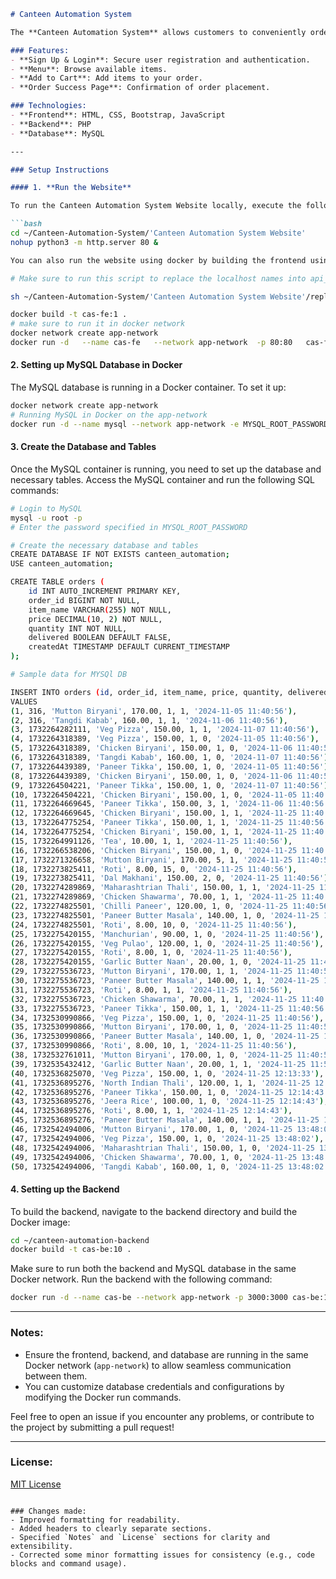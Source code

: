 
```markdown
# Canteen Automation System

The **Canteen Automation System** allows customers to conveniently order food and directly collect it without any waiting time. It eliminates the need to wait in line or for a turn, enhancing the overall experience.

### Features:
- **Sign Up & Login**: Secure user registration and authentication.
- **Menu**: Browse available items.
- **Add to Cart**: Add items to your order.
- **Order Success Page**: Confirmation of order placement.

### Technologies:
- **Frontend**: HTML, CSS, Bootstrap, JavaScript
- **Backend**: PHP
- **Database**: MySQL

---

### Setup Instructions

#### 1. **Run the Website**

To run the Canteen Automation System Website locally, execute the following commands:

```bash
cd ~/Canteen-Automation-System/'Canteen Automation System Website'
nohup python3 -m http.server 80 &

You can also run the website using docker by building the frontend using the dockerfile in path ~/Canteen-Automation-System

# Make sure to run this script to replace the localhost names into api_urls. This should be done if your host your app in any cloud VM. Mostly it should be a load balancer IP or the public url of the VM

sh ~/Canteen-Automation-System/'Canteen Automation System Website'/replace_localhost.sh

docker build -t cas-fe:1 .
# make sure to run it in docker network
docker network create app-network
docker run -d   --name cas-fe   --network app-network  -p 80:80   cas-fe:1
```

#### 2. **Setting up MySQL Database in Docker**

The MySQL database is running in a Docker container. To set it up:

```bash
docker network create app-network
# Running MySQL in Docker on the app-network
docker run -d --name mysql --network app-network -e MYSQL_ROOT_PASSWORD=password -e MYSQL_DATABASE=canteen_automation mysql:5.7
```

#### 3. **Create the Database and Tables**

Once the MySQL container is running, you need to set up the database and necessary tables. Access the MySQL container and run the following SQL commands:

```bash
# Login to MySQL
mysql -u root -p
# Enter the password specified in MYSQL_ROOT_PASSWORD

# Create the necessary database and tables
CREATE DATABASE IF NOT EXISTS canteen_automation;
USE canteen_automation;

CREATE TABLE orders (
    id INT AUTO_INCREMENT PRIMARY KEY,
    order_id BIGINT NOT NULL,
    item_name VARCHAR(255) NOT NULL,
    price DECIMAL(10, 2) NOT NULL,
    quantity INT NOT NULL,
    delivered BOOLEAN DEFAULT FALSE,
    createdAt TIMESTAMP DEFAULT CURRENT_TIMESTAMP
);

# Sample data for MYSQl DB

INSERT INTO orders (id, order_id, item_name, price, quantity, delivered, createdAt)
VALUES
(1, 316, 'Mutton Biryani', 170.00, 1, 1, '2024-11-05 11:40:56'),
(2, 316, 'Tangdi Kabab', 160.00, 1, 1, '2024-11-06 11:40:56'),
(3, 1732264282111, 'Veg Pizza', 150.00, 1, 1, '2024-11-07 11:40:56'),
(4, 1732264318389, 'Veg Pizza', 150.00, 1, 0, '2024-11-05 11:40:56'),
(5, 1732264318389, 'Chicken Biryani', 150.00, 1, 0, '2024-11-06 11:40:56'),
(6, 1732264318389, 'Tangdi Kabab', 160.00, 1, 0, '2024-11-07 11:40:56'),
(7, 1732264439389, 'Paneer Tikka', 150.00, 1, 0, '2024-11-05 11:40:56'),
(8, 1732264439389, 'Chicken Biryani', 150.00, 1, 0, '2024-11-06 11:40:56'),
(9, 1732264504221, 'Paneer Tikka', 150.00, 1, 0, '2024-11-07 11:40:56'),
(10, 1732264504221, 'Chicken Biryani', 150.00, 1, 0, '2024-11-05 11:40:56'),
(11, 1732264669645, 'Paneer Tikka', 150.00, 3, 1, '2024-11-06 11:40:56'),
(12, 1732264669645, 'Chicken Biryani', 150.00, 1, 1, '2024-11-25 11:40:56'),
(13, 1732264775254, 'Paneer Tikka', 150.00, 1, 1, '2024-11-25 11:40:56'),
(14, 1732264775254, 'Chicken Biryani', 150.00, 1, 1, '2024-11-25 11:40:56'),
(15, 1732264991126, 'Tea', 10.00, 1, 1, '2024-11-25 11:40:56'),
(16, 1732266538206, 'Chicken Biryani', 150.00, 1, 0, '2024-11-25 11:40:56'),
(17, 1732271326658, 'Mutton Biryani', 170.00, 5, 1, '2024-11-25 11:40:56'),
(18, 1732273825411, 'Roti', 8.00, 15, 0, '2024-11-25 11:40:56'),
(19, 1732273825411, 'Dal Makhani', 150.00, 2, 0, '2024-11-25 11:40:56'),
(20, 1732274289869, 'Maharashtrian Thali', 150.00, 1, 1, '2024-11-25 11:40:56'),
(21, 1732274289869, 'Chicken Shawarma', 70.00, 1, 1, '2024-11-25 11:40:56'),
(22, 1732274825501, 'Chilli Paneer', 120.00, 1, 0, '2024-11-25 11:40:56'),
(23, 1732274825501, 'Paneer Butter Masala', 140.00, 1, 0, '2024-11-25 11:40:56'),
(24, 1732274825501, 'Roti', 8.00, 10, 0, '2024-11-25 11:40:56'),
(25, 1732275420155, 'Manchurian', 90.00, 1, 0, '2024-11-25 11:40:56'),
(26, 1732275420155, 'Veg Pulao', 120.00, 1, 0, '2024-11-25 11:40:56'),
(27, 1732275420155, 'Roti', 8.00, 1, 0, '2024-11-25 11:40:56'),
(28, 1732275420155, 'Garlic Butter Naan', 20.00, 1, 0, '2024-11-25 11:40:56'),
(29, 1732275536723, 'Mutton Biryani', 170.00, 1, 1, '2024-11-25 11:40:56'),
(30, 1732275536723, 'Paneer Butter Masala', 140.00, 1, 1, '2024-11-25 11:40:56'),
(31, 1732275536723, 'Roti', 8.00, 1, 1, '2024-11-25 11:40:56'),
(32, 1732275536723, 'Chicken Shawarma', 70.00, 1, 1, '2024-11-25 11:40:56'),
(33, 1732275536723, 'Paneer Tikka', 150.00, 1, 1, '2024-11-25 11:40:56'),
(34, 1732530990866, 'Veg Pizza', 150.00, 1, 0, '2024-11-25 11:40:56'),
(35, 1732530990866, 'Mutton Biryani', 170.00, 1, 0, '2024-11-25 11:40:56'),
(36, 1732530990866, 'Paneer Butter Masala', 140.00, 1, 0, '2024-11-25 11:40:56'),
(37, 1732530990866, 'Roti', 8.00, 10, 1, '2024-11-25 11:40:56'),
(38, 1732532761011, 'Mutton Biryani', 170.00, 1, 0, '2024-11-25 11:40:56'),
(39, 1732535432412, 'Garlic Butter Naan', 20.00, 1, 1, '2024-11-25 11:50:20'),
(40, 1732536825070, 'Veg Pizza', 150.00, 1, 0, '2024-11-25 12:13:33'),
(41, 1732536895276, 'North Indian Thali', 120.00, 1, 1, '2024-11-25 12:14:43'),
(42, 1732536895276, 'Paneer Tikka', 150.00, 1, 0, '2024-11-25 12:14:43'),
(43, 1732536895276, 'Jeera Rice', 100.00, 1, 0, '2024-11-25 12:14:43'),
(44, 1732536895276, 'Roti', 8.00, 1, 1, '2024-11-25 12:14:43'),
(45, 1732536895276, 'Paneer Butter Masala', 140.00, 1, 1, '2024-11-25 12:14:43'),
(46, 1732542494006, 'Mutton Biryani', 170.00, 1, 0, '2024-11-25 13:48:02'),
(47, 1732542494006, 'Veg Pizza', 150.00, 1, 0, '2024-11-25 13:48:02'),
(48, 1732542494006, 'Maharashtrian Thali', 150.00, 1, 0, '2024-11-25 13:48:02'),
(49, 1732542494006, 'Chicken Shawarma', 70.00, 1, 0, '2024-11-25 13:48:02'),
(50, 1732542494006, 'Tangdi Kabab', 160.00, 1, 0, '2024-11-25 13:48:02');


```

#### 4. **Setting up the Backend**

To build the backend, navigate to the backend directory and build the Docker image:

```bash
cd ~/canteen-automation-backend
docker build -t cas-be:10 .
```

Make sure to run both the backend and MySQL database in the same Docker network. Run the backend with the following command:

```bash
docker run -d --name cas-be --network app-network -p 3000:3000 cas-be:10
```

---

### Notes:
- Ensure the frontend, backend, and database are running in the same Docker network (`app-network`) to allow seamless communication between them.
- You can customize database credentials and configurations by modifying the Docker run commands.

Feel free to open an issue if you encounter any problems, or contribute to the project by submitting a pull request!

---

### License:
[MIT License](LICENSE)
```

### Changes made:
- Improved formatting for readability.
- Added headers to clearly separate sections.
- Specified `Notes` and `License` sections for clarity and extensibility.
- Corrected some minor formatting issues for consistency (e.g., code blocks and command usage).
